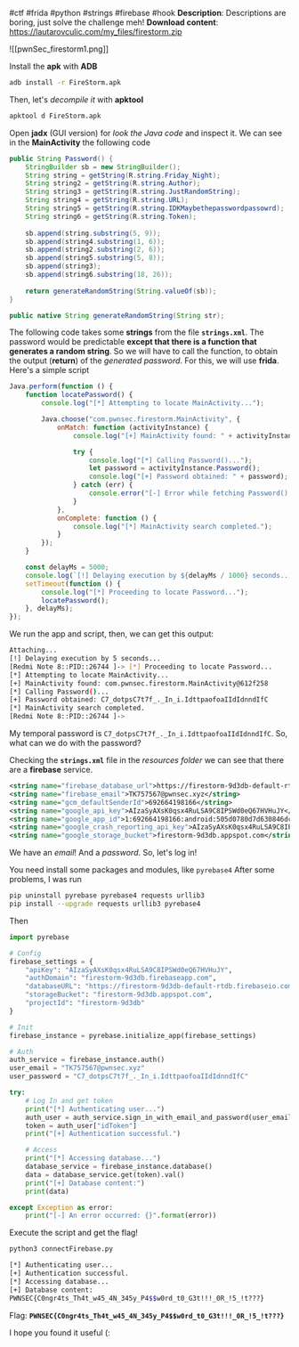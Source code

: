 #ctf #frida #python #strings #firebase #hook 
**Description**: Descriptions are boring, just solve the challenge meh!
**Download content**: https://lautarovculic.com/my_files/firestorm.zip

![[pwnSec_firestorm1.png]]

Install the **apk** with **ADB**
```bash
adb install -r FireStorm.apk
```

Then, let's *decompile it* with **apktool**
```bash
apktool d FireStorm.apk
```

Open **jadx** (GUI version) for *look the Java code* and inspect it.
We can see in the **MainActivity** the following code
```java
public String Password() {
    StringBuilder sb = new StringBuilder();
    String string = getString(R.string.Friday_Night);
    String string2 = getString(R.string.Author);
    String string3 = getString(R.string.JustRandomString);
    String string4 = getString(R.string.URL);
    String string5 = getString(R.string.IDKMaybethepasswordpassowrd);
    String string6 = getString(R.string.Token);
    
    sb.append(string.substring(5, 9));
    sb.append(string4.substring(1, 6));
    sb.append(string2.substring(2, 6));
    sb.append(string5.substring(5, 8));
    sb.append(string3);
    sb.append(string6.substring(18, 26));
    
    return generateRandomString(String.valueOf(sb));
}

public native String generateRandomString(String str);
```

The following code takes some **strings** from the file **`strings.xml`**.
The password would be predictable **except that there is a function that generates a random string**.
So we will have to call the function, to obtain the output (**return**) of the *generated password*.
For this, we will use **frida**.
Here's a simple script
```javascript
Java.perform(function () {
    function locatePassword() {
        console.log("[*] Attempting to locate MainActivity...");

        Java.choose("com.pwnsec.firestorm.MainActivity", {
            onMatch: function (activityInstance) {
                console.log("[+] MainActivity found: " + activityInstance);

                try {
                    console.log("[*] Calling Password()...");
                    let password = activityInstance.Password();
                    console.log("[+] Password obtained: " + password);
                } catch (err) {
                    console.error("[-] Error while fetching Password(): " + err.message);
                }
            },
            onComplete: function () {
                console.log("[*] MainActivity search completed.");
            }
        });
    }

    const delayMs = 5000;
    console.log(`[!] Delaying execution by ${delayMs / 1000} seconds...`);
    setTimeout(function () {
        console.log("[*] Proceeding to locate Password...");
        locatePassword();
    }, delayMs);
});
```

We run the app and script, then, we can get this output:
```bash
Attaching...
[!] Delaying execution by 5 seconds...
[Redmi Note 8::PID::26744 ]-> [*] Proceeding to locate Password...
[*] Attempting to locate MainActivity...
[+] MainActivity found: com.pwnsec.firestorm.MainActivity@612f258
[*] Calling Password()...
[+] Password obtained: C7_dotpsC7t7f_._In_i.IdttpaofoaIIdIdnndIfC
[*] MainActivity search completed.
[Redmi Note 8::PID::26744 ]->
```

My temporal password is `C7_dotpsC7t7f_._In_i.IdttpaofoaIIdIdnndIfC`.
So, what can we do with the password?

Checking the **`strings.xml`** file in the *resources folder* we can see that there are a **firebase** service.
```XML
<string name="firebase_database_url">https://firestorm-9d3db-default-rtdb.firebaseio.com</string>
<string name="firebase_email">TK757567@pwnsec.xyz</string>
<string name="gcm_defaultSenderId">692664198166</string>
<string name="google_api_key">AIzaSyAXsK0qsx4RuLSA9C8IPSWd0eQ67HVHuJY</string>
<string name="google_app_id">1:692664198166:android:505d0780d7d630846dc137</string>
<string name="google_crash_reporting_api_key">AIzaSyAXsK0qsx4RuLSA9C8IPSWd0eQ67HVHuJY</string>
<string name="google_storage_bucket">firestorm-9d3db.appspot.com</string>
```

We have an *email*! And a *password*. So, let's log in!

You need install some packages and modules, like `pyrebase4`
After some problems, I was run
```bash
pip uninstall pyrebase pyrebase4 requests urllib3
pip install --upgrade requests urllib3 pyrebase4
```

Then
```python
import pyrebase

# Config
firebase_settings = {
    "apiKey": "AIzaSyAXsK0qsx4RuLSA9C8IPSWd0eQ67HVHuJY",
    "authDomain": "firestorm-9d3db.firebaseapp.com",
    "databaseURL": "https://firestorm-9d3db-default-rtdb.firebaseio.com",
    "storageBucket": "firestorm-9d3db.appspot.com",
    "projectId": "firestorm-9d3db"
}

# Init
firebase_instance = pyrebase.initialize_app(firebase_settings)

# Auth
auth_service = firebase_instance.auth()
user_email = "TK757567@pwnsec.xyz"
user_password = "C7_dotpsC7t7f_._In_i.IdttpaofoaIIdIdnndIfC"

try:
    # Log In and get token
    print("[*] Authenticating user...")
    auth_user = auth_service.sign_in_with_email_and_password(user_email, user_password)
    token = auth_user["idToken"]
    print("[+] Authentication successful.")

    # Access
    print("[*] Accessing database...")
    database_service = firebase_instance.database()
    data = database_service.get(token).val()
    print("[+] Database content:")
    print(data)

except Exception as error:
    print("[-] An error occurred: {}".format(error))
```

Execute the script and get the flag!
```bash
python3 connectFirebase.py

[*] Authenticating user...
[+] Authentication successful.
[*] Accessing database...
[+] Database content:
PWNSEC{C0ngr4ts_Th4t_w45_4N_345y_P4$$w0rd_t0_G3t!!!_0R_!5_!t???}
```

Flag: **`PWNSEC{C0ngr4ts_Th4t_w45_4N_345y_P4$$w0rd_t0_G3t!!!_0R_!5_!t???}`**

I hope you found it useful (: